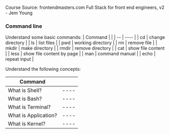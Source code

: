 Course Source:
frontendmasters.com
Full Stack for front end engineers, v2 - Jem Young

### Command line
Understand some basic commands: 
| Command | |
| -- | ---- |
| cd | change directory |
| ls | list files |
| pwd | working directory |
| rm | remove file |
| mkdir | make directory |
| rmdir | remove directory |
| cat | show file content |
| less | show file content by page |
| man | command manual |
| echo | repeat input |

Understand the following concepts:

| Command | |
| -- | ---- |
| What is Shell? | ---- |
| What is Bash? | ---- |
| What is Terminal? | ---- |
| What is Application? | ---- |
| What is Kernel? | ---- |
